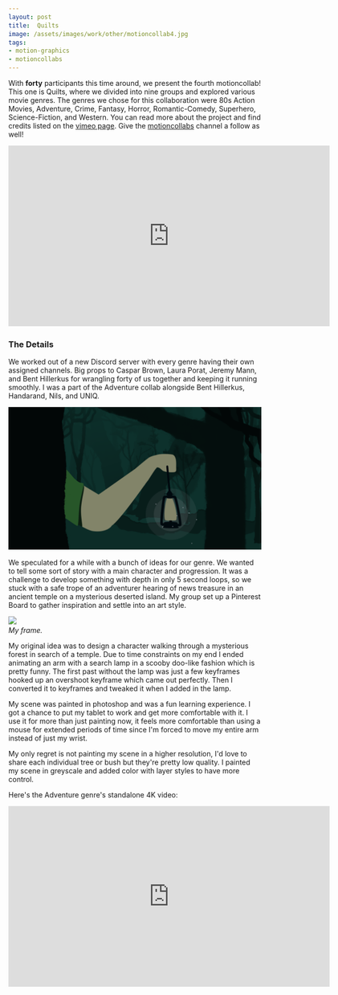 ```yaml
---
layout: post
title:  Quilts
image: /assets/images/work/other/motioncollab4.jpg
tags:
- motion-graphics
- motioncollabs
---
```

With **forty** participants this time around, we present the fourth motioncollab! This one is Quilts, where we divided into nine groups and explored various movie genres. The genres we chose for this collaboration were 80s Action Movies, Adventure, Crime, Fantasy, Horror, Romantic-Comedy, Superhero, Science-Fiction, and Western. You can read more about the project and find credits listed on the [vimeo page](https://vimeo.com/265902525). Give the [motioncollabs](https://vimeo.com/motioncollabs) channel a follow as well!

<div class="vid" > <iframe width="640" height="360" src="https://player.vimeo.com/video/265902525" frameborder="0" allowfullscreen></iframe></div>

### The Details

We worked out of a new Discord server with every genre having their own assigned channels. Big props to Caspar Brown, Laura Porat, Jeremy Mann, and Bent Hillerkus for wrangling forty of us together and keeping it running smoothly. I was a part of the Adventure collab alongside Bent Hillerkus, Handarand, Nils, and UNIQ. 

<div class="gallery-box">
  <div class="gallery">
    <img src="/assets/images/work/other/motioncollab4_1.png">
  </div>
</div>

We speculated for a while with a bunch of ideas for our genre. We wanted to tell some sort of story with a main character and progression. It was a challenge to develop something with depth in only 5 second loops, so we stuck with a safe trope of an adventurer hearing of news treasure in an ancient temple on a mysterious deserted island. My group set up a Pinterest Board to gather inspiration and settle into an art style. 

<div class="gallery-box">
  <div class="gallery">
    <img src="/assets/images/work/other/motioncollab4_sly.gif">
  </div>
  <em>My frame.</em>
</div>

My original idea was to design a character walking through a mysterious forest in search of a temple. Due to time constraints on my end I ended animating an arm with a search lamp in a scooby doo-like fashion which is pretty funny. The first past without the lamp was just a few keyframes hooked up an overshoot keyframe which came out perfectly. Then I converted it to keyframes and tweaked it when I added in the lamp.

My scene was painted in photoshop and was a fun learning experience. I got a chance to put my tablet to work and get more comfortable with it. I use it for more than just painting now, it feels more comfortable than using a mouse for extended periods of time since I'm forced to move my entire arm instead of just my wrist. 

My only regret is not painting my scene in a higher resolution, I'd love to share each individual tree or bush but they're pretty low quality. I painted my scene in greyscale and added color with layer styles to have more control. 

Here's the Adventure genre's standalone 4K video:

<div class="vid" > <iframe width="640" height="360" src="https://player.vimeo.com/video/265977230" frameborder="0" allowfullscreen></iframe></div>